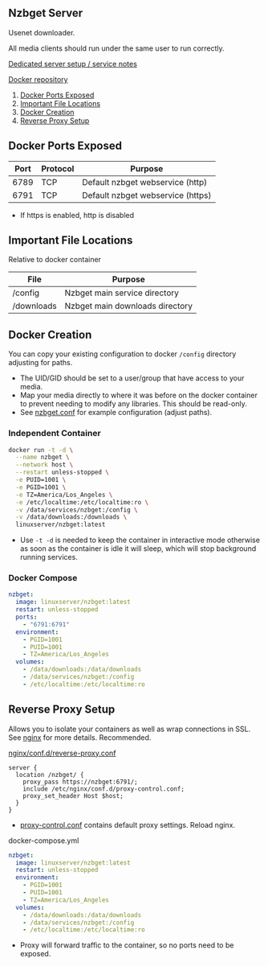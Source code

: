 Nzbget Server
-------------
Usenet downloader.

All media clients should run under the same user to run correctly.

[Dedicated server setup / service notes](nzbget-dedicated.md)

[Docker repository][1]

1. [Docker Ports Exposed](#docker-ports-exposed)
1. [Important File Locations](#important-file-locations)
1. [Docker Creation](#docker-creation)
1. [Reverse Proxy Setup](#reverse-proxy-setup)

Docker Ports Exposed
--------------------

| Port | Protocol | Purpose                           |
|------|----------|-----------------------------------|
| 6789 | TCP      | Default nzbget webservice (http)  |
| 6791 | TCP      | Default nzbget webservice (https) |
 * If https is enabled, http is disabled

Important File Locations
------------------------
Relative to docker container

| File       | Purpose                         |
|------------|---------------------------------|
| /config    | Nzbget main service directory   |
| /downloads | Nzbget main downloads directory |

Docker Creation
---------------
You can copy your existing configuration to docker `/config` directory
adjusting for paths.

* The UID/GID should be set to a user/group that have access to your media.
* Map your media directly to where it was before on the docker container to
  prevent needing to modify any libraries. This should be read-only.
* See [nzbget.conf](nzbget.conf) for example configuration (adjust paths).

### Independent Container
```bash
docker run -t -d \
  --name nzbget \
  --network host \
  --restart unless-stopped \
  -e PUID=1001 \
  -e PGID=1001 \
  -e TZ=America/Los_Angeles \
  -e /etc/localtime:/etc/localtime:ro \
  -v /data/services/nzbget:/config \
  -v /data/downloads:/downloads \
  linuxserver/nzbget:latest
```
* Use `-t -d` is needed to keep the container in interactive mode otherwise as
  soon as the container is idle it will sleep, which will stop background
  running services.

### Docker Compose
```yaml
nzbget:
  image: linuxserver/nzbget:latest
  restart: unless-stopped
  ports:
    - "6791:6791"
  environment:
    - PGID=1001
    - PUID=1001
    - TZ=America/Los_Angeles
  volumes:
    - /data/downloads:/data/downloads
    - /data/services/nzbget:/config
    - /etc/localtime:/etc/localtime:ro
```

Reverse Proxy Setup
-------------------
Allows you to isolate your containers as well as wrap connections in SSL. See
[nginx][ref2] for more details. Recommended.

[nginx/conf.d/reverse-proxy.conf][2]
```nginx
server {
  location /nzbget/ {
    proxy_pass https://nzbget:6791/;
    include /etc/nginx/conf.d/proxy-control.conf;
    proxy_set_header Host $host;
  }
}
```
* [proxy-control.conf][ref1] contains default proxy settings. Reload nginx.

docker-compose.yml
```yaml
nzbget:
  image: linuxserver/nzbget:latest
  restart: unless-stopped
  environment:
    - PGID=1001
    - PUID=1001
    - TZ=America/Los_Angeles
  volumes:
    - /data/downloads:/data/downloads
    - /data/services/nzbget:/config
    - /etc/localtime:/etc/localtime:ro
```
* Proxy will forward traffic to the container, so no ports need to be exposed.

[1]: https://hub.docker.com/r/linuxserver/nzbget/
[2]: https://nzbget.net/behind-other-web-server

[ref1]: ../nginx/proxy-control.conf
[ref2]: ../nginx/README.md